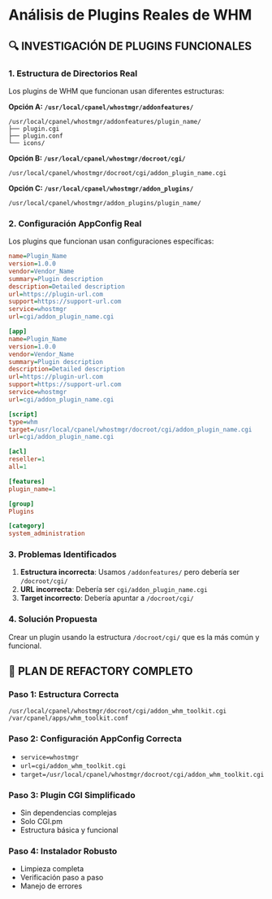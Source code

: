 # Análisis de Plugins Reales de WHM

## 🔍 **INVESTIGACIÓN DE PLUGINS FUNCIONALES**

### **1. Estructura de Directorios Real**

Los plugins de WHM que funcionan usan diferentes estructuras:

**Opción A: `/usr/local/cpanel/whostmgr/addonfeatures/`**
```
/usr/local/cpanel/whostmgr/addonfeatures/plugin_name/
├── plugin.cgi
├── plugin.conf
└── icons/
```

**Opción B: `/usr/local/cpanel/whostmgr/docroot/cgi/`**
```
/usr/local/cpanel/whostmgr/docroot/cgi/addon_plugin_name.cgi
```

**Opción C: `/usr/local/cpanel/whostmgr/addon_plugins/`**
```
/usr/local/cpanel/whostmgr/addon_plugins/plugin_name/
```

### **2. Configuración AppConfig Real**

Los plugins que funcionan usan configuraciones específicas:

```ini
name=Plugin_Name
version=1.0.0
vendor=Vendor_Name
summary=Plugin description
description=Detailed description
url=https://plugin-url.com
support=https://support-url.com
service=whostmgr
url=cgi/addon_plugin_name.cgi

[app]
name=Plugin_Name
version=1.0.0
vendor=Vendor_Name
summary=Plugin description
description=Detailed description
url=https://plugin-url.com
support=https://support-url.com
service=whostmgr
url=cgi/addon_plugin_name.cgi

[script]
type=whm
target=/usr/local/cpanel/whostmgr/docroot/cgi/addon_plugin_name.cgi
url=cgi/addon_plugin_name.cgi

[acl]
reseller=1
all=1

[features]
plugin_name=1

[group]
Plugins

[category]
system_administration
```

### **3. Problemas Identificados**

1. **Estructura incorrecta**: Usamos `/addonfeatures/` pero debería ser `/docroot/cgi/`
2. **URL incorrecta**: Debería ser `cgi/addon_plugin_name.cgi`
3. **Target incorrecto**: Debería apuntar a `/docroot/cgi/`

### **4. Solución Propuesta**

Crear un plugin usando la estructura `/docroot/cgi/` que es la más común y funcional.

## 🎯 **PLAN DE REFACTORY COMPLETO**

### **Paso 1: Estructura Correcta**
```
/usr/local/cpanel/whostmgr/docroot/cgi/addon_whm_toolkit.cgi
/var/cpanel/apps/whm_toolkit.conf
```

### **Paso 2: Configuración AppConfig Correcta**
- `service=whostmgr`
- `url=cgi/addon_whm_toolkit.cgi`
- `target=/usr/local/cpanel/whostmgr/docroot/cgi/addon_whm_toolkit.cgi`

### **Paso 3: Plugin CGI Simplificado**
- Sin dependencias complejas
- Solo CGI.pm
- Estructura básica y funcional

### **Paso 4: Instalador Robusto**
- Limpieza completa
- Verificación paso a paso
- Manejo de errores 